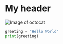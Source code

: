 # My header
![Image of octocat](https://cameronmcefee.com/img/work/the-octocat/original.jpg)
```python
greeting = "Hello World"
print(greeting)
```
